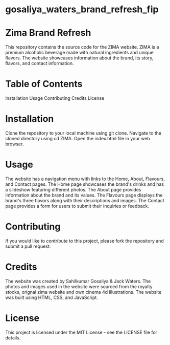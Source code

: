 # gosaliya_waters_brand_refresh_fip

# Zima Brand Refresh
This repository contains the source code for the ZIMA website.
 ZIMA is a premium alcoholic beverage made with natural ingredients and unique flavors. 
 The website showcases information about the brand, its story, flavors, and contact information.


# Table of Contents
Installation
Usage
Contributing
Credits
License

# Installation
Clone the repository to your local machine using git clone.
Navigate to the cloned directory using cd ZIMA.
Open the index.html file in your web browser.

# Usage
The website has a navigation menu with links to the Home, About, Flavours, and Contact pages.
The Home page showcases the brand's drinks and has a slideshow featuring different photos.
The About page provides information about the brand and its values.
The Flavours page displays the brand's three flavors along with their descriptions and images.
The Contact page provides a form for users to submit their inquiries or feedback.

# Contributing
If you would like to contribute to this project, please fork the repository and submit a pull request.

# Credits
The website was created by Sahilkumar Gosaliya & Jack Waters.
The photos and images used in the website were sourced from the royalty stocks, orignal zima website and own cinema 4d illustrations.
The website was built using HTML, CSS, and JavaScript.


# License
This project is licensed under the MIT License - see the LICENSE file for details.